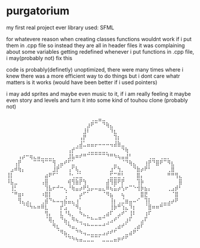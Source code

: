 # purgatorium

my first real project ever
library used: SFML

for whatevere reason when creating classes functions wouldnt work if i put them in .cpp file so instead they are all in header files
it was complaining about some variables getting redefined whenever i put functions in .cpp file, i may(probably not) fix this

code is probably(definetly) unoptimized, there were many times where i knew there was a more efficient way to do things but i dont care
whatr matters is it works (would have been better if i used pointers)

i may add sprites and maybe even music to it, if i am really feeling it maybe even story and levels and turn it into some kind of touhou clone
(probably not)


⠀⠀⠀⠀⠀⠀⠀⠀⠀⠀⠀⠀⠀⠀⠀⠀⠀⠀⠀⠀⠀⠀⢀⣀⣤⣀⠀⠀⠀⠀⠀⠀⠀⠀⠀⠀⠀⠀⠀⠀⠀⠀⠀⠀⠀⠀
⠀⠀⠀⠀⠀⠀⠀⠀⠀⠀⠀⠀⠀⠀⠀⠀⠀⠀⠀⠀⠀⣰⠟⠉⠀⠙⢷⣄⠀⠀⠀⠀⠀⠀⠀⠀⠀⠀⠀⠀⠀⠀⠀⠀⠀⠀
⠀⠀⠀⠀⠀⠀⠀⠀⠀⠀⠀⠀⠀⠀⠀⠀⠀⠀⠀⠀⣸⠇⠀⠀⠀⠀⠀⠹⣆⠀⠀⠀⠀⠀⠀⠀⠀⠀⠀⠀⠀⠀⠀⠀⠀⠀
⠀⠀⠀⠀⠀⠀⠀⠀⠀⠀⠀⠀⠀⠀⠀⠀⠀⠀⠀⢠⡟⠀⠀⠀⠀⠀⠀⠀⢹⡆⠀⠀⠀⠀⠀⠀⠀⠀⠀⠀⠀⠀⠀⠀⠀⠀
⠀⠀⠀⠀⠀⠀⠀⠀⠀⠀⠀⠀⠀⠀⠀⠀⠀⠀⢀⣼⣁⣤⣤⡤⠤⠤⠤⢤⣼⣷⣀⠀⠀⠀⠀⠀⠀⠀⠀⠀⠀⠀⠀⠀⠀⠀
⠀⠀⠀⠀⠀⠀⠀⠀⠀⠀⠀⠀⠀⠀⠀⠀⢠⡞⠉⠉⠀⢀⣀⣀⣀⣀⡀⠀⠀⠀⠙⢷⠀⠀⠀⠀⠀⠀⠀⠀⠀⠀⠀⠀⠀⠀
⠀⠀⠀⢠⡴⠒⢶⣄⣤⣀⣀⣀⡀⠀⠀⠀⣸⣧⠶⠞⠛⠉⠉⠉⠉⠉⠙⠛⠳⢦⣤⣼⠃⠀⠀⠀⠀⢀⣀⠀⢀⣀⡀⠀⠀⠀
⠀⠀⢠⡟⠀⠀⠀⠉⠉⠙⠉⠉⢻⢀⣤⠞⠋⣁⠀⠀⠀⠀⠀⠀⠀⠀⠀⠀⣀⠀⠈⠙⢷⣄⠀⠀⢰⡟⠙⣿⠟⠉⠻⣆⠀⠀
⠀⣠⠾⢷⡄⠀⠀⠀⠀⠀⠀⠀⣸⡟⠁⠀⢠⠋⢧⡀⠀⠀⠀⠀⠀⠀⠀⣰⠋⢳⡀⠀⠀⠙⣷⡴⠟⠃⠀⠀⠀⠀⢀⣿⠀⠀
⢸⡇⠀⠀⠀⠀⠀⠀⠀⠀⣴⠟⠋⠁⠀⠀⠘⢂⣈⣁⠀⠀⠀⠀⠀⠀⠀⣋⣉⣛⢃⠀⠀⠀⣿⡄⠀⠀⠀⠀⠀⠀⠛⠛⢻⣄
⠸⣧⣀⠀⠀⠀⠀⠀⠀⢠⣿⠀⠀⠀⠀⠀⢾⢻⣷⡟⢳⠀⠀⠀⠀⠀⣼⢻⣿⠟⡟⠀⠀⠀⢹⡷⠀⠀⠀⠀⠀⠀⠀⠀⠀⣿
⠀⢸⡃⠀⠀⠀⠀⠀⠀⠀⢹⣧⠖⠚⠒⢄⠘⢷⣤⡴⠟⣣⡤⠤⣤⣄⠿⢦⣥⡴⢣⠖⠉⠑⢺⡷⣦⡄⠀⠀⠀⠀⢀⣠⡾⠃
⠀⠈⠛⣶⠆⠀⠀⠀⠀⠰⣿⡇⠀⠀⠀⢈⠀⠀⠀⡴⠋⠁⠀⠀⠀⠈⠻⣦⠀⠀⢦⠀⠀⠀⠀⣿⣟⠀⠀⠀⠀⠀⠀⠈⣿⠀
⠀⠀⠀⢻⣄⣠⡀⠀⠀⢀⣾⠙⠦⠤⢤⣮⣤⣄⢰⠁⠀⠀⠀⠀⠀⠀⠀⢸⡆⢀⣈⣶⣤⠤⠊⠀⢹⡇⠀⠀⢀⣀⣠⡴⠟⠀
⠀⠀⠀⠀⠈⠙⠳⠦⠶⠿⣇⠀⠀⠀⡞⣡⠀⠈⠻⡄⠀⠀⠀⠀⠀⠀⠀⢸⡷⠛⢱⣄⠹⡆⠀⠀⠈⣿⠶⠶⠛⠉⠉⠀⠀⠀
⠀⠀⠀⠀⠀⠀⠀⠀⠀⠀⢻⡄⠀⠀⣇⠘⢧⡀⠀⠳⣄⡀⠀⠀⠀⢀⣴⠏⠀⣠⠞⠁⢸⠇⠀⠀⢰⠏⠀⠀⠀⠀⠀⠀⠀⠀
⠀⠀⠀⠀⠀⠀⠀⠀⠀⠀⠈⢿⡄⠀⠙⣦⡀⠻⢦⣀⠀⠉⠓⠒⠛⠉⢀⣠⠞⠁⠀⣰⠏⠀⠀⣠⠏⠀⠀⠀⠀⠀⠀⠀⠀⠀
⠀⠀⠀⠀⠀⠀⠀⠀⠀⠀⠀⠀⠻⣆⠀⠈⠳⣤⡀⠈⠙⠓⠒⠒⠒⠚⠉⠀⢀⣴⠞⠁⠀⢀⣴⠏⠀⠀⠀⠀⠀⠀⠀⠀⠀⠀
⠀⠀⠀⠀⠀⠀⠀⠀⠀⠀⠀⠀⠀⠈⠻⣦⡀⠀⠙⠳⢤⣀⣀⣀⣀⣠⡴⠞⠋⠀⠀⣀⣴⠟⠁⠀⠀⠀⠀⠀⠀⠀⠀⠀⠀⠀
⠀⠀⠀⠀⠀⠀⠀⠀⠀⠀⠀⠀⠀⠀⠀⠈⠙⠳⢦⣤⣀⣀⣉⠉⠁⣀⣀⣀⣤⡶⠞⠋⠀⠀⠀⠀⠀⠀⠀⠀⠀
